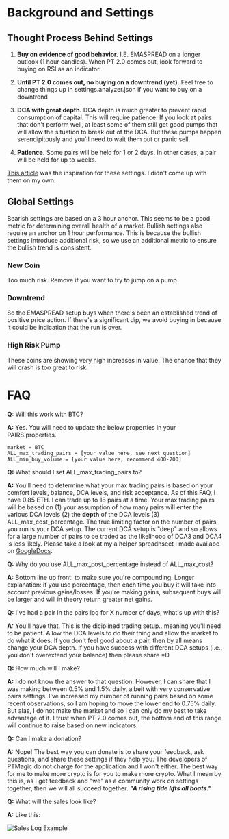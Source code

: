 # Background and Settings
## Thought Process Behind Settings
1. **Buy on evidence of good behavior.** I.E. EMASPREAD on a longer outlook (1 hour candles). When PT 2.0 comes out, look forward to buying on RSI as an indicator.

2. **Until PT 2.0 comes out, no buying on a downtrend (yet).** Feel free to change things up in settings.analyzer.json if you want to buy on a downtrend

3. **DCA with great depth.** DCA depth is much greater to prevent rapid consumption of capital. This will require patience. If you look at pairs that don't perform well, at least some of them still get good pumps that will allow the situation to break out of the DCA. But these pumps happen serendipitously and you'll need to wait them out or panic sell.

4. **Patience.** Some pairs will be held for 1 or 2 days. In other cases, a pair will be held for up to weeks.

[This article](https://medium.com/@wisepapertiger/profit-trailer-bitcoin-cryptobot-that-makes-lots-of-money-bitcoin-currency-trading-c4f618e048fc) was the inspiration for these settings. I didn't come up with them on my own.

## Global Settings
Bearish settings are based on a 3 hour anchor. This seems to be a good metric for determining overall health of a market. Bullish settings also require an anchor on 1 hour performance. This is because the bullish settings introduce additional risk, so we use an additional metric to ensure the bullish trend is consistent.

### New Coin
Too much risk. Remove if you want to try to jump on a pump.

### Downtrend
So the EMASPREAD setup buys when there's been an established trend of positive price action. If there's a significant dip, we avoid buying in because it could be indication that the run is over.

### High Risk Pump
These coins are showing very high increases in value. The chance that they will crash is too great to risk.

# FAQ
**Q:** Will this work with BTC?

**A:** Yes. You will need to update the below properties in your PAIRS.properties.

    market = BTC
    ALL_max_trading_pairs = [your value here, see next question]
    ALL_min_buy_volume = [your value here, recommend 400-700]

**Q:** What should I set ALL_max_trading_pairs to?

**A:** You'll need to determine what your max trading pairs is based on your comfort levels, balance, DCA levels, and risk acceptance. As of this FAQ, I have 0.85 ETH. I can trade up to 18 pairs at a time. Your max trading pairs will be based on (1) your assumption of how many pairs will enter the various DCA levels (2) the **depth** of the DCA levels (3) ALL_max_cost_percentage. The true limiting factor on the number of pairs you run is your DCA setup. The current DCA setup is "deep" and so allows for a large number of pairs to be traded as the likelihood of DCA3 and DCA4 is less likely. Please take a look at my a helper spreadhseet I made availabe on [GoogleDocs](https://docs.google.com/spreadsheets/d/1pjx3M85yikbTD2DcVoZ22OkHuMWRHobwDwxa3R-SWuk/edit?usp=sharing).

**Q:** Why do you use ALL_max_cost_percentage instead of ALL_max_cost?

**A:** Bottom line up front: to make sure you're compounding. Longer explanation: if you use percentage, then each time you buy it will take into account previous gains/losses. If you're making gains, subsequent buys will be larger and will in theory return greater net gains.

**Q:** I've had a pair in the pairs log for X number of days, what's up with this?

**A:** You'll have that. This is the diciplined trading setup...meaning you'll need to be patient. Allow the DCA levels to do their thing and allow the market to do what it does. If you don't feel good about a pair, then by all means change your DCA depth. If you have success with different DCA setups (i.e., you don't overextend your balance) then please share =D

**Q:** How much will I make?

**A:** I do not know the answer to that question. However, I can share that I was making between 0.5% and 1.5% daily, albeit with very conservative pairs settings. I've increased my number of running pairs based on some recent observations, so I am hoping to move the lower end to 0.75% daily. But alas, I do not make the market and so I can only do my best to take advantage of it. I trust when PT 2.0 comes out, the bottom end of this range will continue to raise based on new indicators.

**Q:** Can I make a donation?

**A:** Nope! The best way you can donate is to share your feedback, ask questions, and share these settings if they help you. The developers of PTMagic do not charge for the application and I won't either. The best way for me to make more crypto is for you to make more crypto. What I mean by this is, as I get feedback and "we" as a community work on settings together, then we will all succeed together. **_"A rising tide lifts all boats."_**

**Q:** What will the sales look like?

**A:** Like this:

![Sales Log Example](https://imgur.com/IvA9reX.jpg)

